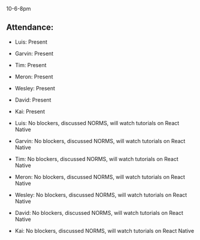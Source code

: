 10-6-8pm

## Attendance:
* Luis: Present
* Garvin: Present
* Tim: Present
* Meron: Present
* Wesley: Present
* David: Present
* Kai: Present

* Luis: No blockers, discussed NORMS, will watch tutorials on React Native
* Garvin: No blockers, discussed NORMS, will watch tutorials on React Native
* Tim: No blockers, discussed NORMS, will watch tutorials on React Native
* Meron: No blockers, discussed NORMS, will watch tutorials on React Native
* Wesley: No blockers, discussed NORMS, will watch tutorials on React Native
* David: No blockers, discussed NORMS, will watch tutorials on React Native
* Kai: No blockers, discussed NORMS, will watch tutorials on React Native
